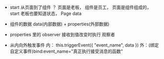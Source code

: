 - start 从页面到了组件 ？
  页面是老板， 组件是员工， 页面是组件组成的，
  start 老板也要知道状态， Page data 
  <countdown start="{{start}}"/>

- 组件的数据 data(内部数据) + properties(外部数据)
- properties 里的 observer  接收到值改变时执行 观察者
- 从内向外触发事件
    内： this.triggerEvent({
        "event_name",
        data
    })
    外：(绑定自定义事件)bind:event_name="真正执行接受消息的函数"